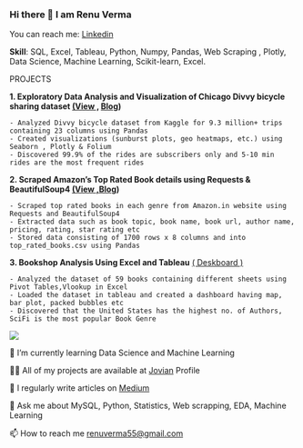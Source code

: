 ### Hi there 👋 I am Renu Verma


You can reach me: [Linkedin](https://www.linkedin.com/in/renuverma55/)

**Skill**: SQL, Excel, Tableau, Python, Numpy, Pandas, Web Scraping , Plotly, Data Science, Machine Learning, Scikit-learn, Excel.

PROJECTS

**1. Exploratory Data Analysis and Visualization of Chicago Divvy bicycle sharing dataset [(View ,](https://github.com/RenuVerma55/Exploratory-Data-Analysis-of-Bicycle-ride) [Blog](https://medium.com/python-in-plain-english/exploratory-data-analysis-of-chicago-divvy-bicycle-sharing-c441f1036113))**

    - Analyzed Divvy bicycle dataset from Kaggle for 9.3 million+ trips containing 23 columns using Pandas
    - Created visualizations (sunburst plots, geo heatmaps, etc.) using Seaborn , Plotly & Folium
    - Discovered 99.9% of the rides are subscribers only and 5-10 min rides are the most frequent rides

**2. Scraped Amazon’s Top Rated Book details using Requests & BeautifulSoup4 [(View ,](https://github.com/RenuVerma55/DataAnalyticsProjects)[Blog](https://medium.com/jovianml/a-beginners-guide-to-web-scraping-in-python-8de50bdf211b))**

    - Scraped top rated books in each genre from Amazon.in website using Requests and BeautifulSoup4
    - Extracted data such as book topic, book name, book url, author name, pricing, rating, star rating etc
    - Stored data consisting of 1700 rows x 8 columns and into top_rated_books.csv using Pandas

**3. Bookshop Analysis Using Excel and Tableau** [( Deskboard )](https://public.tableau.com/app/profile/renu8096/viz/Bookshop_16586686996080/Dashboard1)

    - Analyzed the dataset of 59 books containing different sheets using Pivot Tables,Vlookup in Excel
    - Loaded the dataset in tableau and created a dashboard having map, bar plot, packed bubbles etc
    - Discovered that the United States has the highest no. of Authors, SciFi is the most popular Book Genre



![](https://komarev.com/ghpvc/?username=RenuVerma55&label=PROFILE+VIEWS)



🌱 I’m currently learning Data Science and Machine Learning

👨‍💻 All of my projects are available at [Jovian](https://jovian.ai/renuverma55) Profile

📝 I regularly write articles on [Medium](https://medium.com/@renuverma55)

💬 Ask me about MySQL, Python, Statistics, Web scrapping, EDA, Machine Learning

📫 How to reach me renuverma55@gmail.com


<!--
**RenuVerma55/RenuVerma55** is a ✨ _special_ ✨ repository because its `README.md` (this file) appears on your GitHub profile.


🌱 I’m currently learning Data Science and Machine Learning

👨‍💻 All of my projects are available at [Jovian](https://jovian.ai/renuverma55) Profile

📝 I regularly write articles on [Medium](https://medium.com/@renuverma55)

💬 Ask me about MySQL,Power BI, Python, Statistics, Web scrapping, EDA, Machine Learning

📫 How to reach me renuverma55@gmail.com



